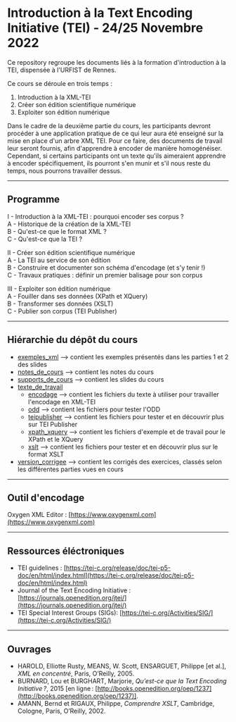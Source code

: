 # Introduction à la Text Encoding Initiative (TEI) - 24/25 Novembre 2022

Ce repository regroupe les documents liés à la formation d'introduction à la TEI, dispensée à l'URFIST de Rennes.

Ce cours se déroule en trois temps :
1. Introduction à la XML-TEI
2. Créer son édition scientifique numérique
3. Exploiter son édition numérique

Dans le cadre de la deuxième partie du cours, les participants devront procéder à une application pratique de ce qui leur aura été enseigné sur la mise en place d'un arbre XML TEI. Pour ce faire, des documents de travail leur seront fournis, afin d'apprendre à encoder de manière homogénéiser. Cependant, si certains participants ont un texte qu'ils aimeraient apprendre à encoder spécifiquement, ils pourront s'en munir et s'il nous reste du temps, nous pourrons travailler dessus.

___

## Programme

I - Introduction à la XML-TEI : pourquoi encoder ses corpus ?  
A - Historique de la création de la XML-TEI  
B - Qu'est-ce que le format XML ?  
C - Qu'est-ce que la TEI ?  

II - Créer son édition scientifique numérique  
A - La TEI au service de son édition  
B - Construire et documenter son schéma d'encodage (et s'y tenir !)  
C - Travaux pratiques : définir un premier balisage pour son corpus  

III - Exploiter son édition numérique  
A - Fouiller dans ses données (XPath et XQuery)  
B - Transformer ses données (XSLT)  
C - Publier son corpus (TEI Publisher)  

___

## Hiérarchie du dépôt du cours

* [exemples_xml](https://github.com/FloChiff/Introduction_TEI_2022/tree/main/exemples_xml) --> contient les exemples présentés dans les parties 1 et 2 des slides
* [notes_de_cours](https://github.com/FloChiff/Introduction_TEI_2022/tree/main/notes_de_cours) --> contient les notes du cours
* [supports_de_cours](https://github.com/FloChiff/Introduction_TEI_2022/tree/main/supports_de_cours) --> contient les slides du cours
* [texte_de_travail](https://github.com/FloChiff/Introduction_TEI_2022/tree/main/texte_de_travail)
  * [encodage](https://github.com/FloChiff/Introduction_TEI_2022/tree/main/texte_de_travail/encodage) --> contient les fichiers du texte à utiliser pour travailler l'encodage en XML-TEI
  * [odd](https://github.com/FloChiff/Introduction_TEI_2022/tree/main/texte_de_travail/odd) --> contient les fichiers pour tester l'ODD
  * [teipublisher](https://github.com/FloChiff/Introduction_TEI_2022/tree/main/texte_de_travail/teipublisher) --> contient les fichiers pour tester et en découvrir plus sur TEI Publisher
  * [xpath_xquery](https://github.com/FloChiff/Introduction_TEI_2022/tree/main/texte_de_travail/xpath_xquery) --> contient les fichiers d'exemple et de travail pour le XPath et le XQuery
  * [xslt](https://github.com/FloChiff/Introduction_TEI_2022/tree/main/texte_de_travail/xslt) --> contient les fichiers pour tester et en découvrir plus sur le format XSLT
* [version_corrigee](https://github.com/FloChiff/Introduction_TEI_2022/tree/main/version_corrigee) --> contient les corrigés des exercices, classés selon les différentes parties vues en cours
___

## Outil d'encodage  

Oxygen XML Editor : [https://www.oxygenxml.com](https://www.oxygenxml.com)

___

## Ressources éléctroniques

- TEI guidelines : [https://tei-c.org/release/doc/tei-p5-doc/en/html/index.html](https://tei-c.org/release/doc/tei-p5-doc/en/html/index.html)  
- Journal of the Text Encoding Initiative : [https://journals.openedition.org/jtei/](https://journals.openedition.org/jtei/)  
- TEI Special Interest Groups (SIGs): [https://tei-c.org/Activities/SIG/](https://tei-c.org/Activities/SIG/)

___

## Ouvrages

- HAROLD, Elliotte Rusty, MEANS, W. Scott, ENSARGUET, Philippe [et al.], *XML en concentré*, Paris, O’Reilly, 2005.
- BURNARD, Lou et BURGHART, Marjorie, *Qu’est-ce que la Text Encoding Initiative ?*, 2015 [en ligne : [http://books.openedition.org/oep/1237](http://books.openedition.org/oep/1237)].
- AMANN, Bernd et RIGAUX, Philippe, *Comprendre XSLT*, Cambridge, Cologne, Paris, O’Reilly, 2002.
